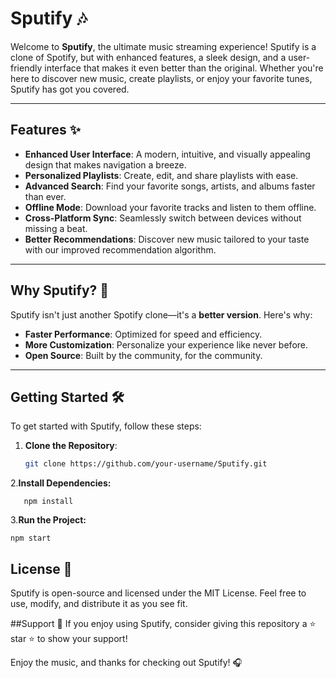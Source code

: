 # Sputify 🎶

Welcome to **Sputify**, the ultimate music streaming experience! Sputify is a clone of Spotify, but with enhanced features, a sleek design, and a user-friendly interface that makes it even better than the original. Whether you're here to discover new music, create playlists, or enjoy your favorite tunes, Sputify has got you covered.

---

## Features ✨

- **Enhanced User Interface**: A modern, intuitive, and visually appealing design that makes navigation a breeze.
- **Personalized Playlists**: Create, edit, and share playlists with ease.
- **Advanced Search**: Find your favorite songs, artists, and albums faster than ever.
- **Offline Mode**: Download your favorite tracks and listen to them offline.
- **Cross-Platform Sync**: Seamlessly switch between devices without missing a beat.
- **Better Recommendations**: Discover new music tailored to your taste with our improved recommendation algorithm.

---

## Why Sputify? 🚀

Sputify isn't just another Spotify clone—it's a **better version**. Here's why:
- **Faster Performance**: Optimized for speed and efficiency.
- **More Customization**: Personalize your experience like never before.
- **Open Source**: Built by the community, for the community.

---

## Getting Started 🛠️

To get started with Sputify, follow these steps:

1. **Clone the Repository**:
   ```bash
   git clone https://github.com/your-username/Sputify.git
   ```

2.**Install Dependencies:**
```cd Sputify
   npm install
```
3.**Run the Project:**
```
npm start
```

## License 📜
Sputify is open-source and licensed under the MIT License. Feel free to use, modify, and distribute it as you see fit.

##Support 💖
If you enjoy using Sputify, consider giving this repository a ⭐️ star ⭐️ to show your support!


Enjoy the music, and thanks for checking out Sputify! 🎧
